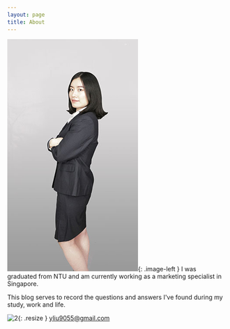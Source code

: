 ```yaml
---
layout: page
title: About
---
```

<style type="text/css">
.image-left {
  display: block;
  margin-left: 20px;
  margin-right: 20px;
  float: left;
}
img.resize {
  max-width:4%;
  max-height:4%;
  float: left;
  margin-right: 20px;
}
</style>

![1](./public/img/suit.jpg){: .image-left } I was graduated from NTU and am currently working as a marketing specialist in Singapore.

This blog serves to record the questions and answers I've found during my study, work and life.

![2](/organizedchaos/public/img/mail.png){: .resize }  yliu9055@gmail.com